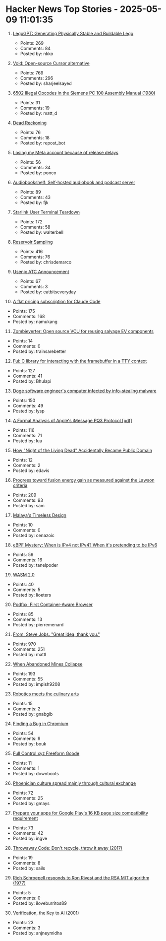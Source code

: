 # Hacker News Top Stories - 2025-05-09 11:01:35

1. [LegoGPT: Generating Physically Stable and Buildable Lego](https://avalovelace1.github.io/LegoGPT/)
   - Points: 269
   - Comments: 84
   - Posted by: nkko

2. [Void: Open-source Cursor alternative](https://github.com/voideditor/void)
   - Points: 769
   - Comments: 296
   - Posted by: sharjeelsayed

3. [6502 Illegal Opcodes in the Siemens PC 100 Assembly Manual (1980)](https://www.pagetable.com/?p=1798)
   - Points: 31
   - Comments: 19
   - Posted by: matt_d

4. [Dead Reckoning](https://www.damninteresting.com/dead-reckoning/)
   - Points: 76
   - Comments: 18
   - Posted by: repost_bot

5. [Losing my Meta account because of release delays](https://madelinemiller.dev/blog/dark-side-account-bans/)
   - Points: 56
   - Comments: 34
   - Posted by: ponco

6. [Audiobookshelf: Self-hosted audiobook and podcast server](https://www.audiobookshelf.org/)
   - Points: 89
   - Comments: 43
   - Posted by: fjk

7. [Starlink User Terminal Teardown](https://www.darknavy.org/blog/a_first_glimpse_of_the_starlink_user_ternimal/)
   - Points: 172
   - Comments: 58
   - Posted by: walterbell

8. [Reservoir Sampling](https://samwho.dev/reservoir-sampling/)
   - Points: 416
   - Comments: 76
   - Posted by: chrisdemarco

9. [Usenix ATC Announcement](https://www.usenix.org/blog/usenix-atc-announcement)
   - Points: 67
   - Comments: 3
   - Posted by: eatbitseveryday

10. [A flat pricing subscription for Claude Code](https://support.anthropic.com/en/articles/11145838-using-claude-code-with-your-max-plan)
   - Points: 175
   - Comments: 168
   - Posted by: namukang

11. [Zombieverter: Open source VCU for reusing salvage EV components](https://openinverter.org/wiki/ZombieVerter_VCU)
   - Points: 14
   - Comments: 0
   - Posted by: trainsarebetter

12. [Fui: C library for interacting with the framebuffer in a TTY context](https://github.com/martinfama/fui)
   - Points: 127
   - Comments: 41
   - Posted by: Bhulapi

13. [Doge software engineer's computer infected by info-stealing malware](https://arstechnica.com/security/2025/05/doge-software-engineers-computer-infected-by-info-stealing-malware/)
   - Points: 150
   - Comments: 49
   - Posted by: lysp

14. [A Formal Analysis of Apple's iMessage PQ3 Protocol [pdf]](https://www.usenix.org/system/files/conference/usenixsecurity25/sec25cycle1-prepub-595-linker.pdf)
   - Points: 116
   - Comments: 71
   - Posted by: luu

15. [How "Night of the Living Dead" Accidentally Became Public Domain](https://screenrant.com/night-living-dead-movie-public-domain-copyright-accident/)
   - Points: 12
   - Comments: 2
   - Posted by: edavis

16. [Progress toward fusion energy gain as measured against the Lawson criteria](https://www.fusionenergybase.com/articles/continuing-progress-toward-fusion-energy-breakeven-and-gain-as-measured-against-the-lawson-criteria)
   - Points: 209
   - Comments: 93
   - Posted by: sam

17. [Malaya's Timeless Design](https://www.linyangchen.com/Philately)
   - Points: 10
   - Comments: 0
   - Posted by: cenazoic

18. [eBPF Mystery: When is IPv4 not IPv4? When it's pretending to be IPv6](https://blog.gripdev.xyz/2025/05/06/ebpf-mystery-when-is-ipv4-not-ipv4-when-its-ipv6/)
   - Points: 59
   - Comments: 16
   - Posted by: tanelpoder

19. [WASM 2.0](https://www.w3.org/TR/wasm-core-2/)
   - Points: 40
   - Comments: 5
   - Posted by: lioeters

20. [Podfox: First Container-Aware Browser](https://val.packett.cool/blog/podfox/)
   - Points: 85
   - Comments: 13
   - Posted by: pierremenard

21. [From: Steve Jobs. "Great idea, thank you."](https://blog.hayman.net/2025/05/06/from-steve-jobs-great-idea.html)
   - Points: 970
   - Comments: 251
   - Posted by: mattl

22. [When Abandoned Mines Collapse](https://practical.engineering/blog/2025/5/6/when-abandoned-mines-collapse)
   - Points: 193
   - Comments: 55
   - Posted by: impish9208

23. [Robotics meets the culinary arts](https://actu.epfl.ch/news/robotics-meets-the-culinary-arts/)
   - Points: 15
   - Comments: 2
   - Posted by: gnabgib

24. [Finding a Bug in Chromium](https://bou.ke/blog/chromium-bug/)
   - Points: 54
   - Comments: 9
   - Posted by: bouk

25. [Full Control.xyz Freeform Gcode](https://fullcontrol.xyz/#/models)
   - Points: 11
   - Comments: 1
   - Posted by: downboots

26. [Phoenician culture spread mainly through cultural exchange](https://www.mpg.de/24574685/0422-evan-phoenician-culture-spread-mainly-through-cultural-exchange-150495-x)
   - Points: 72
   - Comments: 25
   - Posted by: gmays

27. [Prepare your apps for Google Play's 16 KB page size compatibility requirement](https://android-developers.googleblog.com/2025/05/prepare-play-apps-for-devices-with-16kb-page-size.html)
   - Points: 73
   - Comments: 42
   - Posted by: ingve

28. [Throwaway Code: Don't recycle, throw it away (2017)](https://www.sung.codes/blog/2017/throwaway-code-dont-recycle-throw-away)
   - Points: 19
   - Comments: 8
   - Posted by: sails

29. [Rich Schroepell responds to Ron Rivest and the RSA MIT algorithm (1977)](https://archive.org/details/schroepell-all-pdf)
   - Points: 5
   - Comments: 0
   - Posted by: iloveburritos89

30. [Verification, the Key to AI (2001)](http://incompleteideas.net/IncIdeas/KeytoAI.html)
   - Points: 23
   - Comments: 3
   - Posted by: anjneymidha

